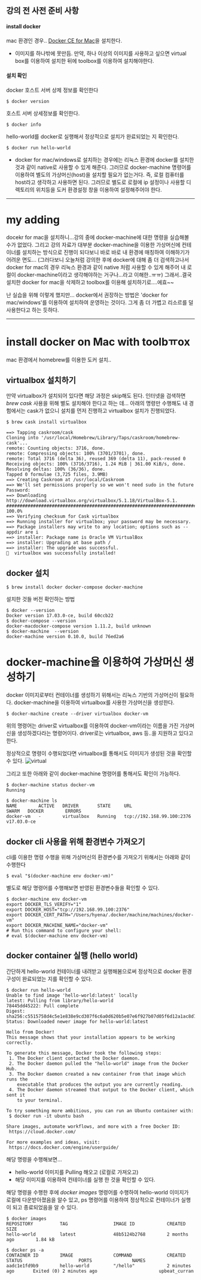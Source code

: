 ## 강의 전 사전 준비 사항
#### install docker
mac 환경인 경우..
[Docker CE for Mac](https://store.docker.com/editions/community/docker-ce-desktop-mac)을 설치한다.
* 이미지를 하나밖에 못만듬.
만약, 하나 이상의 이미지를 사용하고 싶으면 virtual box를 이용하여 설치한 뒤에 toolbox를 이용하여 설치해야한다.

#### 설치 확인
docker 호스트 서버 상제 정보를 확인한다
```
$ docker version
```

호스트 서버 상세정보를 확인한다.
```
$ docker info
```

hello-world를 docker로 실행해서 정상적으로 설치가 완료되었는 지 확인한다.
```
$ docker run hello-world
```


* docker for mac/windows로 설치하는 경우에는 리눅스 환경에 docker를 설치한 것과 같이 native로 사용할 수 있게 해준다.
그러므로 docker-machine 명령어를 이용하여 별도의 가상머신(host)을 설치할 필요가 없는거다.
즉, 로컬 컴퓨터를 host라고 생각하고 사용하면 된다.
그러므로 별도로 로컬에 ip 설정이나 사용할 디렉토리의 위치등을 도커 환경설정 창을 이용하여  설정해주어야 한다.

---
# my adding
docekr for mac을 설치하니...강의 중에 docker-machine에 대한 명령을 실습해볼 수가 없었다.
그리고 강의 자료가 대부분 docker-machine을 이용한 가상머신에 컨테이너를 설치하는 방식으로 진행이 되다보니 바로 바로 내 환경에 매칭하여 이해하기가 어려운 면도...
(그러다보니 오늘처럼 강의한 후에 docker에 대해 좀 더 검색하고나서 docker for mac의 경우 리눅스 환경과 같이 native 처럼 사용할 수 있게 해주어 내 로컬이 docker-machine이라고 생각해야하는 거구나...라고 이해한..ㅠㅠ)
그래서..결국 설치한 docker for mac을 삭제하고 toolbox를 이용해 설치하기로....에효~~

난 실습을 위해 이렇게 했지만...
docker에서 권장하는 방법은 'docker for mac/windows'를 이용하여 설치하여 운영하는 것이다.
그게 좀 더 가볍고 리소르를 덜 사용한다고 하는 듯하다.


---
# install docker on Mac with toolbㅠox

mac 환경에서 homebrew를 이용한 도커 설치..

## virtualbox 설치하기
만약 virtualbox가 설치되어 있다면 해당 과정은 skip해도 된다.
인터넷을 검색하면 *brew cask* 사용을 위해 별도 설치해야 한다고 하는 데...
아래의 명령만 수행해도 내 경험에서는 cask가 없으니 설치를 먼저 진행하고 virtualbox 설치가 진행되었다.
```
$ brew cask install virtualbox

==> Tapping caskroom/cask
Cloning into '/usr/local/Homebrew/Library/Taps/caskroom/homebrew-cask'...
remote: Counting objects: 3716, done.
remote: Compressing objects: 100% (3701/3701), done.
remote: Total 3716 (delta 36), reused 369 (delta 11), pack-reused 0
Receiving objects: 100% (3716/3716), 1.24 MiB | 361.00 KiB/s, done.
Resolving deltas: 100% (36/36), done.
Tapped 0 formulae (3,725 files, 3.9MB)
==> Creating Caskroom at /usr/local/Caskroom
==> We'll set permissions properly so we won't need sudo in the future
Password:
==> Downloading http://download.virtualbox.org/virtualbox/5.1.18/VirtualBox-5.1.
######################################################################## 100.0%
==> Verifying checksum for Cask virtualbox
==> Running installer for virtualbox; your password may be necessary.
==> Package installers may write to any location; options such as --appdir are i
==> installer: Package name is Oracle VM VirtualBox
==> installer: Upgrading at base path /
==> installer: The upgrade was successful.
🍺  virtualbox was successfully installed!
```

## docker 설치
```
$ brew install docker docker-compose docker-machine
```

설치한 것들 버전 확인하는 방법
```
$ docker --version
Docker version 17.03.0-ce, build 60ccb22
$ docker-compose --version
docker-macdocker-compose version 1.11.2, build unknown
$ docker-machine  --version
docker-machine version 0.10.0, build 76ed2a6
```

# docker-machine을 이용하여 가상머신 생성하기
docker 이미지로부터 컨테이너를 생성하기 위해서는 리눅스 기반의 가상머신이 필요하다.
docker-machine을 이용하여 virtualbox를 사용한 가상머신을 생성한다.
```
$ docker-machine create --driver virtualbox docker-vm
```
위의 명령어는 driver로 virtualbox를 이용하여 docker-vm이라는 이름을 가진 가상머신을 생성하겠다라는 명령어이다.
driver로는 virtualbox, aws 등..을 지원하고 있다고 한다.

정상적으로 명령이 수행되었다면 virtualbox를 통해서도 이미지가 생성된 것을 확인할 수 있다.
![virtual](./img/docker-vm.png)

그리고 또한 아래와 같이 docker-machine 명령어를 통해서도 확인이 가능하다.
```
$ docker-machine status docker-vm
Running

$ docker-machine ls
NAME        ACTIVE   DRIVER       STATE     URL                         SWARM   DOCKER        ERRORS
docker-vm   -        virtualbox   Running   tcp://192.168.99.100:2376           v17.03.0-ce
```

## docker cli 사용을 위해 환경변수 가져오기
cli를 이용한 명령 수행을 위해 가상머신의 환경변수를 가져오기 위해서는 아래와 같이 수행한다
```
$ eval "$(docker-machine env docker-vm)"
```

별도로 해당 명령어를 수행해보면 반영된 환경변수들을 확인할 수 있다.
```
$ docker-machine env docker-vm
export DOCKER_TLS_VERIFY="1"
export DOCKER_HOST="tcp://192.168.99.100:2376"
export DOCKER_CERT_PATH="/Users/hyena/.docker/machine/machines/docker-vm"
export DOCKER_MACHINE_NAME="docker-vm"
# Run this command to configure your shell:
# eval $(docker-machine env docker-vm)
```

## docker container 실행 (hello world)
간단하게 hello-world 컨테이너를 내려받고 실행해봄으로써 정상적으로 docker 환경구성이 완료되었는 지를 확인할 수 있다.
```
$ docker run hello-world
Unable to find image 'hello-world:latest' locally
latest: Pulling from library/hello-world
78445dd45222: Pull complete
Digest: sha256:c5515758d4c5e1e838e9cd307f6c6a0d620b5e07e6f927b07d05f6d12a1ac8d7
Status: Downloaded newer image for hello-world:latest

Hello from Docker!
This message shows that your installation appears to be working correctly.

To generate this message, Docker took the following steps:
 1. The Docker client contacted the Docker daemon.
 2. The Docker daemon pulled the "hello-world" image from the Docker Hub.
 3. The Docker daemon created a new container from that image which runs the
    executable that produces the output you are currently reading.
 4. The Docker daemon streamed that output to the Docker client, which sent it
    to your terminal.

To try something more ambitious, you can run an Ubuntu container with:
 $ docker run -it ubuntu bash

Share images, automate workflows, and more with a free Docker ID:
 https://cloud.docker.com/

For more examples and ideas, visit:
 https://docs.docker.com/engine/userguide/
```
해당 명령을 수행해보면...
* hello-world 이미지를 Pulling 해오고 (로컬로 가져오고)
* 해당 이미지를 이용하여 컨테이너를 실행
한 것을 확인할 수 있다.

해당 명령을 수행한 후에 *docker images* 명령어를 수행하여 hello-world 이미지가 로컬에 다운받아졌음을 알수 있고, ps 명령어를 이용하여 정상적으로 컨테이너가 실행이 되고 종료되었음을 알 수 있다.
```
$ docker images
REPOSITORY          TAG                 IMAGE ID            CREATED             SIZE
hello-world         latest              48b5124b2768        2 months ago        1.84 kB

$ docker ps -a
CONTAINER ID        IMAGE               COMMAND             CREATED             STATUS                     PORTS               NAMES
aadc1e1fd9b9        hello-world         "/hello"            2 minutes ago       Exited (0) 2 minutes ago                       upbeat_curran
```
